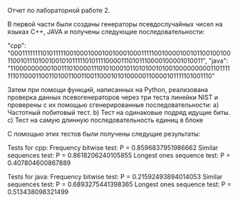 
Отчет по лабораторной работе 2.

В первой части были созданы генераторы псевдослучайных чисел на языках C++, JAVA и получены следующие последовательности:

"cpp": "00011111111010111110010001000100100010001111100100001001011001001001100101110100100101011111010111100001110101110000100001010011",
"java": "11000000000100111010000111010100010110101001010010000000001101111111011000110011010011001100110001010100000110000101111101001110"

Затем при помощи функций, написанных на Python, реализована проверка данных псевогенераторов через три теста линейки NIST и проверены с их помощью сгенерированные последовательности:
a) Частотный побитовый тест.
b) Тест на одинаковые подряд идущие биты.
c) Тест на самую длинную последовательность единиц в блоке

С помощью этих тестов были получены следущие результаты:

Tests for cpp:
Frequency bitwise test: P = 0.8596837951986662
Similar sequences test: P = 0.8618206240105855
Longest ones sequence test: P = 0.407804600867889

Tests for java:
Frequency bitwise test: P = 0.21592493894014053
Similar sequences test: P = 0.6893275441398365
Longest ones sequence test: P = 0.513438098321499